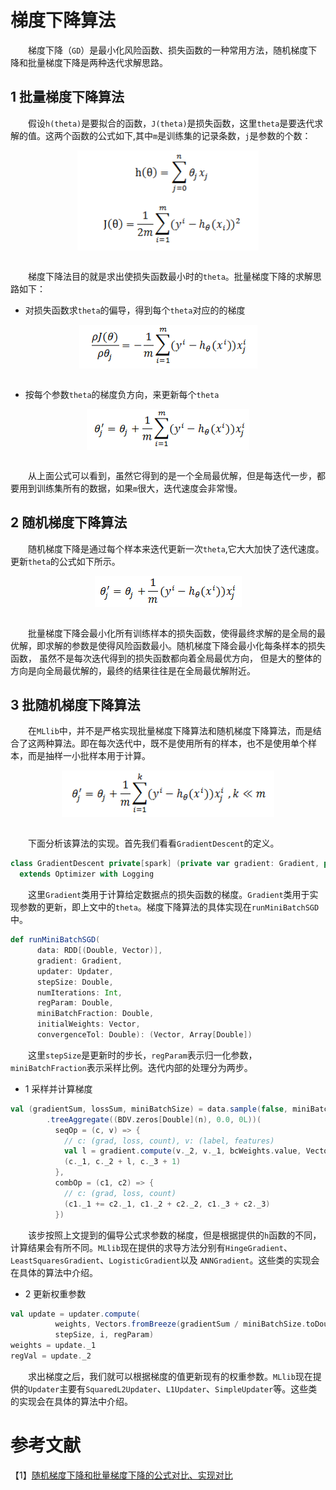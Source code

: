 # 梯度下降算法

&emsp;&emsp;梯度下降（`GD`）是最小化风险函数、损失函数的一种常用方法，随机梯度下降和批量梯度下降是两种迭代求解思路。

## 1 批量梯度下降算法

&emsp;&emsp;假设`h(theta)`是要拟合的函数，`J(theta)`是损失函数，这里`theta`是要迭代求解的值。这两个函数的公式如下,其中`m`是训练集的记录条数，`j`是参数的个数：

<div  align="center"><img src="imgs/1.1.png" width = "290" height = "160" alt="1.1" align="center" /></div><br>

&emsp;&emsp;梯度下降法目的就是求出使损失函数最小时的`theta`。批量梯度下降的求解思路如下：

- 对损失函数求`theta`的偏导，得到每个`theta`对应的的梯度

<div  align="center"><img src="imgs/1.2.png" width = "285" height = "70" alt="1.2" align="center" /></div><br>

- 按每个参数`theta`的梯度负方向，来更新每个`theta`

<div  align="center"><img src="imgs/1.3.png" width = "260" height = "65" alt="1.3" align="center" /></div><br>

&emsp;&emsp;从上面公式可以看到，虽然它得到的是一个全局最优解，但是每迭代一步，都要用到训练集所有的数据，如果`m`很大，迭代速度会非常慢。

## 2 随机梯度下降算法

&emsp;&emsp;随机梯度下降是通过每个样本来迭代更新一次`theta`,它大大加快了迭代速度。更新`theta`的公式如下所示。

<div  align="center"><img src="imgs/1.4.png" width = "235" height = "50" alt="1.4" align="center" /></div><br>

&emsp;&emsp;批量梯度下降会最小化所有训练样本的损失函数，使得最终求解的是全局的最优解，即求解的参数是使得风险函数最小。随机梯度下降会最小化每条样本的损失函数，
虽然不是每次迭代得到的损失函数都向着全局最优方向， 但是大的整体的方向是向全局最优解的，最终的结果往往是在全局最优解附近。

## 3 批随机梯度下降算法

&emsp;&emsp;在`MLlib`中，并不是严格实现批量梯度下降算法和随机梯度下降算法，而是结合了这两种算法。即在每次迭代中，既不是使用所有的样本，也不是使用单个样本，而是抽样一小批样本用于计算。

<div  align="center"><img src="imgs/1.5.png" width = "340" height = "75" alt="1.5" align="center" /></div><br>

&emsp;&emsp;下面分析该算法的实现。首先我们看看`GradientDescent`的定义。

```scala
class GradientDescent private[spark] (private var gradient: Gradient, private var updater: Updater)
  extends Optimizer with Logging 
```
&emsp;&emsp;这里`Gradient`类用于计算给定数据点的损失函数的梯度。`Gradient`类用于实现参数的更新，即上文中的`theta`。梯度下降算法的具体实现在`runMiniBatchSGD`中。

```scala
def runMiniBatchSGD(
      data: RDD[(Double, Vector)],
      gradient: Gradient,
      updater: Updater,
      stepSize: Double,
      numIterations: Int,
      regParam: Double,
      miniBatchFraction: Double,
      initialWeights: Vector,
      convergenceTol: Double): (Vector, Array[Double])
```
&emsp;&emsp;这里`stepSize`是更新时的步长，`regParam`表示归一化参数，`miniBatchFraction`表示采样比例。迭代内部的处理分为两步。

- 1 采样并计算梯度

```scala
val (gradientSum, lossSum, miniBatchSize) = data.sample(false, miniBatchFraction, 42 + i)
        .treeAggregate((BDV.zeros[Double](n), 0.0, 0L))(
          seqOp = (c, v) => {
            // c: (grad, loss, count), v: (label, features)
            val l = gradient.compute(v._2, v._1, bcWeights.value, Vectors.fromBreeze(c._1))
            (c._1, c._2 + l, c._3 + 1)
          },
          combOp = (c1, c2) => {
            // c: (grad, loss, count)
            (c1._1 += c2._1, c1._2 + c2._2, c1._3 + c2._3)
          })
```
&emsp;&emsp;该步按照上文提到的偏导公式求参数的梯度，但是根据提供的`h`函数的不同，计算结果会有所不同。`MLlib`现在提供的求导方法分别有`HingeGradient`、`LeastSquaresGradient`、`LogisticGradient`以及
`ANNGradient`。这些类的实现会在具体的算法中介绍。

- 2 更新权重参数

```scala
val update = updater.compute(
          weights, Vectors.fromBreeze(gradientSum / miniBatchSize.toDouble),
          stepSize, i, regParam)
weights = update._1
regVal = update._2
```
&emsp;&emsp;求出梯度之后，我们就可以根据梯度的值更新现有的权重参数。`MLlib`现在提供的`Updater`主要有`SquaredL2Updater`、`L1Updater`、`SimpleUpdater`等。这些类的实现会在具体的算法中介绍。


# 参考文献

【1】[随机梯度下降和批量梯度下降的公式对比、实现对比](http://blog.csdn.net/lilyth_lilyth/article/details/8973972)

